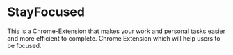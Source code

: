 # StayFocused
This is a Chrome-Extension that makes your work and personal tasks easier and more efficient to complete. Chrome Extension which will help users to be focused. 
